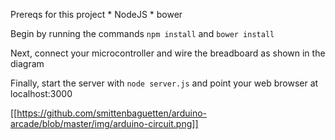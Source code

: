 Prereqs for this project
    * NodeJS
    * bower

Begin by running the commands `npm install` and `bower install`

Next, connect your microcontroller and wire the breadboard as shown in the diagram

Finally, start the server with `node server.js` and point your web browser at localhost:3000

[[https://github.com/smittenbaguetten/arduino-arcade/blob/master/img/arduino-circuit.png]]
